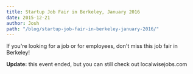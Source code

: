 ```yaml
---
title: Startup Job Fair in Berkeley, January 2016
date: 2015-12-21
author: Josh
path: "/blog/startup-job-fair-in-berkeley-january-2016/"
---
```


If you're looking for a job or for employees, don't miss this job fair in Berkeley!

**Update:** this event ended, but you can still check out localwisejobs.com
